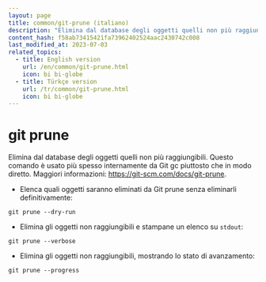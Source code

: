 ```yaml
---
layout: page
title: common/git-prune (italiano)
description: "Elimina dal database degli oggetti quelli non più raggiungibili."
content_hash: f58ab73415421fa73962402524aac2430742c008
last_modified_at: 2023-07-03
related_topics:
  - title: English version
    url: /en/common/git-prune.html
    icon: bi bi-globe
  - title: Türkçe version
    url: /tr/common/git-prune.html
    icon: bi bi-globe
---
```

# git prune

Elimina dal database degli oggetti quelli non più raggiungibili.
Questo comando è usato più spesso internamente da Git gc piuttosto che in modo diretto.
Maggiori informazioni: <https://git-scm.com/docs/git-prune>.

- Elenca quali oggetti saranno eliminati da Git prune senza eliminarli definitivamente:

`git prune --dry-run`

- Elimina gli oggetti non raggiungibili e stampane un elenco su `stdout`:

`git prune --verbose`

- Elimina gli oggetti non raggiungibili, mostrando lo stato di avanzamento:

`git prune --progress`
